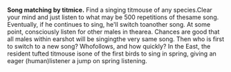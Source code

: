 **Song matching by titmice.** Find a singing titmouse of any species.Clear your mind and just listen to what may be 500 repetitions of thesame song. Eventually, if he continues to sing, he'll switch toanother song. At some point, consciously listen for other males in thearea. Chances are good that all males within earshot will be singingthe very same song. Then who is first to switch to a new song? Whofollows, and how quickly? In the East, the resident tufted titmouse isone of the first birds to sing in spring, giving an eager (human)listener a jump on spring listening.
